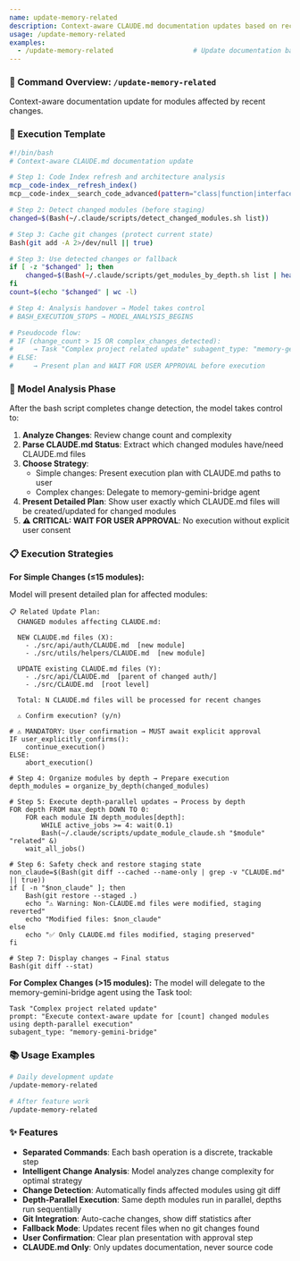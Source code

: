 ```yaml
---
name: update-memory-related
description: Context-aware CLAUDE.md documentation updates based on recent changes
usage: /update-memory-related
examples:
  - /update-memory-related                    # Update documentation based on recent changes
---
```


### 🚀 Command Overview: `/update-memory-related`

Context-aware documentation update for modules affected by recent changes.


### 📝 Execution Template

```bash
#!/bin/bash
# Context-aware CLAUDE.md documentation update

# Step 1: Code Index refresh and architecture analysis
mcp__code-index__refresh_index()
mcp__code-index__search_code_advanced(pattern="class|function|interface", file_pattern="**/*.{ts,js,py}")

# Step 2: Detect changed modules (before staging)
changed=$(Bash(~/.claude/scripts/detect_changed_modules.sh list))

# Step 3: Cache git changes (protect current state)
Bash(git add -A 2>/dev/null || true)

# Step 3: Use detected changes or fallback
if [ -z "$changed" ]; then
    changed=$(Bash(~/.claude/scripts/get_modules_by_depth.sh list | head -10))
fi
count=$(echo "$changed" | wc -l)

# Step 4: Analysis handover → Model takes control  
# BASH_EXECUTION_STOPS → MODEL_ANALYSIS_BEGINS

# Pseudocode flow:
# IF (change_count > 15 OR complex_changes_detected):
#     → Task "Complex project related update" subagent_type: "memory-gemini-bridge"
# ELSE:
#     → Present plan and WAIT FOR USER APPROVAL before execution
```

### 🧠 Model Analysis Phase

After the bash script completes change detection, the model takes control to:

1. **Analyze Changes**: Review change count and complexity  
2. **Parse CLAUDE.md Status**: Extract which changed modules have/need CLAUDE.md files
3. **Choose Strategy**: 
   - Simple changes: Present execution plan with CLAUDE.md paths to user
   - Complex changes: Delegate to memory-gemini-bridge agent
4. **Present Detailed Plan**: Show user exactly which CLAUDE.md files will be created/updated for changed modules
5. **⚠️ CRITICAL: WAIT FOR USER APPROVAL**: No execution without explicit user consent

### 📋 Execution Strategies

**For Simple Changes (≤15 modules):**

Model will present detailed plan for affected modules:
```
📋 Related Update Plan:
  CHANGED modules affecting CLAUDE.md:
  
  NEW CLAUDE.md files (X):
    - ./src/api/auth/CLAUDE.md  [new module]
    - ./src/utils/helpers/CLAUDE.md  [new module]
  
  UPDATE existing CLAUDE.md files (Y):
    - ./src/api/CLAUDE.md  [parent of changed auth/]
    - ./src/CLAUDE.md  [root level]

  Total: N CLAUDE.md files will be processed for recent changes
  
  ⚠️ Confirm execution? (y/n)
```

```pseudo
# ⚠️ MANDATORY: User confirmation → MUST await explicit approval
IF user_explicitly_confirms():
    continue_execution()
ELSE:
    abort_execution()

# Step 4: Organize modules by depth → Prepare execution
depth_modules = organize_by_depth(changed_modules)

# Step 5: Execute depth-parallel updates → Process by depth
FOR depth FROM max_depth DOWN TO 0:
    FOR each module IN depth_modules[depth]:
        WHILE active_jobs >= 4: wait(0.1)
        Bash(~/.claude/scripts/update_module_claude.sh "$module" "related" &)
    wait_all_jobs()

# Step 6: Safety check and restore staging state
non_claude=$(Bash(git diff --cached --name-only | grep -v "CLAUDE.md" || true))
if [ -n "$non_claude" ]; then
    Bash(git restore --staged .)
    echo "⚠️ Warning: Non-CLAUDE.md files were modified, staging reverted"
    echo "Modified files: $non_claude"
else
    echo "✅ Only CLAUDE.md files modified, staging preserved"
fi

# Step 7: Display changes → Final status
Bash(git diff --stat)
```

**For Complex Changes (>15 modules):**
The model will delegate to the memory-gemini-bridge agent using the Task tool:
```
Task "Complex project related update"
prompt: "Execute context-aware update for [count] changed modules using depth-parallel execution"
subagent_type: "memory-gemini-bridge"
```


### 📚 Usage Examples

```bash
# Daily development update
/update-memory-related

# After feature work
/update-memory-related
```

### ✨ Features

- **Separated Commands**: Each bash operation is a discrete, trackable step
- **Intelligent Change Analysis**: Model analyzes change complexity for optimal strategy
- **Change Detection**: Automatically finds affected modules using git diff
- **Depth-Parallel Execution**: Same depth modules run in parallel, depths run sequentially  
- **Git Integration**: Auto-cache changes, show diff statistics after
- **Fallback Mode**: Updates recent files when no git changes found
- **User Confirmation**: Clear plan presentation with approval step
- **CLAUDE.md Only**: Only updates documentation, never source code